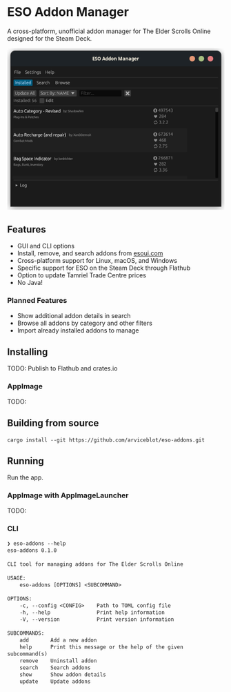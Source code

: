 # ESO Addon Manager

A cross-platform, unofficial addon manager for The Elder Scrolls Online designed for the Steam Deck.

![Image of main window](/docs/images/main.png)

## Features

- GUI and CLI options
- Install, remove, and search addons from [esoui.com](https://www.esoui.com)
- Cross-platform support for Linux, macOS, and Windows
- Specific support for ESO on the Steam Deck through Flathub
- Option to update Tamriel Trade Centre prices
- No Java!

### Planned Features

- Show additional addon details in search
- Browse all addons by category and other filters
- Import already installed addons to manage

## Installing

TODO: Publish to Flathub and crates.io

### AppImage

TODO:

## Building from source

```shell
cargo install --git https://github.com/arviceblot/eso-addons.git
```

## Running

Run the app.

### AppImage with AppImageLauncher

TODO:

### CLI

```shell
❯ eso-addons --help
eso-addons 0.1.0

CLI tool for managing addons for The Elder Scrolls Online

USAGE:
    eso-addons [OPTIONS] <SUBCOMMAND>

OPTIONS:
    -c, --config <CONFIG>    Path to TOML config file
    -h, --help               Print help information
    -V, --version            Print version information

SUBCOMMANDS:
    add       Add a new addon
    help      Print this message or the help of the given subcommand(s)
    remove    Uninstall addon
    search    Search addons
    show      Show addon details
    update    Update addons
```
